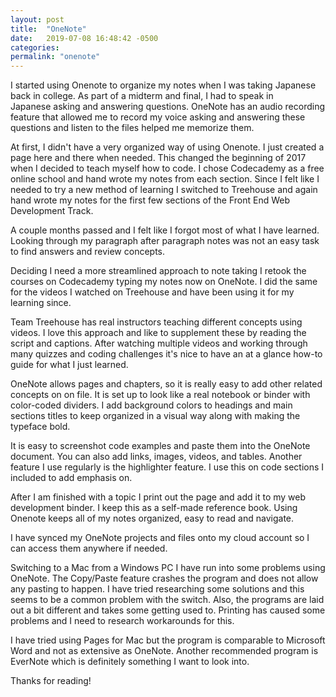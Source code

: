 ```yaml
---
layout: post
title:  "OneNote"
date:   2019-07-08 16:48:42 -0500
categories: 
permalink: "onenote"
---
```


I started using Onenote to organize my notes when I was taking Japanese back in college. As part of a midterm and final, I had to speak in Japanese asking and answering questions. OneNote has an audio recording feature that allowed me to record my voice asking and answering these questions and listen to the files helped me memorize them.

At first, I didn't have a very organized way of using Onenote. I just created a page here and there when needed. This changed the beginning of 2017 when I decided to teach myself how to code. I chose Codecademy as a free online school and hand wrote my notes from each section. Since I felt like I needed to try a new method of learning I switched to Treehouse and again hand wrote my notes for the first few sections of the Front End Web Development Track.

A couple months passed and I felt like I forgot most of what I have learned.  Looking through my paragraph after paragraph notes was not an easy task to find answers and review concepts.

Deciding I need a more streamlined approach to note taking I retook the courses on Codecademy typing my notes now on OneNote. I did the same for the videos I watched on Treehouse and have been using it for my learning since.

Team Treehouse has real instructors teaching different concepts using videos. I love this approach and like to supplement these by reading the script and captions. After watching multiple videos and working through many quizzes and coding challenges it's nice to have an at a glance how-to guide for what I just learned.

OneNote allows pages and chapters, so it is really easy to add other related concepts on on file. It is set up to look like a real notebook or binder with color-coded dividers. I add background colors to headings and main sections titles to keep organized in a visual way along with making the typeface bold.

It is easy to screenshot code examples and paste them into the OneNote document. You can also add links, images, videos, and tables. Another feature I use regularly is the highlighter feature. I use this on code sections I included to add emphasis on.

After I am finished with a topic I print out the page and add it to my web development binder. I keep this as a self-made reference book. Using Onenote keeps all of my notes organized, easy to read and navigate.

I have synced my OneNote projects and files onto my cloud account so I can access them anywhere if needed.

Switching to a Mac from a Windows PC I have run into some problems using OneNote. The Copy/Paste feature crashes the program and does not allow any pasting to happen. I have tried researching some solutions and this seems to be a common problem with the switch. Also, the programs are laid out a bit different and takes some getting used to. Printing has caused some problems and I need to research workarounds for this.

I have tried using Pages for Mac but the program is comparable to Microsoft Word and not as extensive as OneNote. Another recommended program is EverNote which is definitely something I want to look into.

Thanks for reading! 